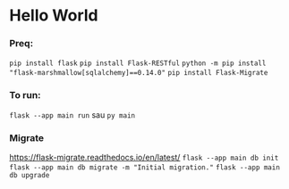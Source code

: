 # Hello World

### Preq:
`pip install flask`
`pip install Flask-RESTful`
`python -m pip install "flask-marshmallow[sqlalchemy]==0.14.0"`
`pip install Flask-Migrate`

### To run:
`flask --app main run`
sau
`py main`

### Migrate
https://flask-migrate.readthedocs.io/en/latest/
`flask --app main db init`
`flask --app main db migrate -m "Initial migration."`
`flask --app main db upgrade`

